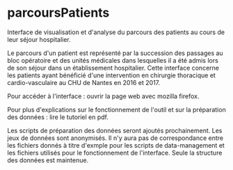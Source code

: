 # parcoursPatients

Interface de visualisation et d'analyse du parcours des patients au cours de leur séjour hospitalier.

Le parcours d'un patient est représenté par la succession  des passages au bloc opératoire et des unités médicales dans lesquelles il a été admis lors de son séjour dans un établissement hospitalier.
Cette interface concerne les patients ayant bénéficié d'une intervention en chirurgie thoracique et cardio-vasculaire au CHU de Nantes en 2016 et 2017.


Pour accéder à l'interface : ouvrir la page web avec mozilla firefox.

Pour plus d'explications sur le fonctionnement de l'outil et sur la préparation des données : lire le tutoriel en pdf.

Les scripts de préparation des données seront ajoutés prochainement.
Les jeux de données sont anonymisés. Il n'y aura pas de correspondance entre les fichiers donnés à titre d'exmple pour les scripts de data-management et les fichiers utilisés pour le fonctionnement de l'interface. Seule la structure des données est maintenue.
